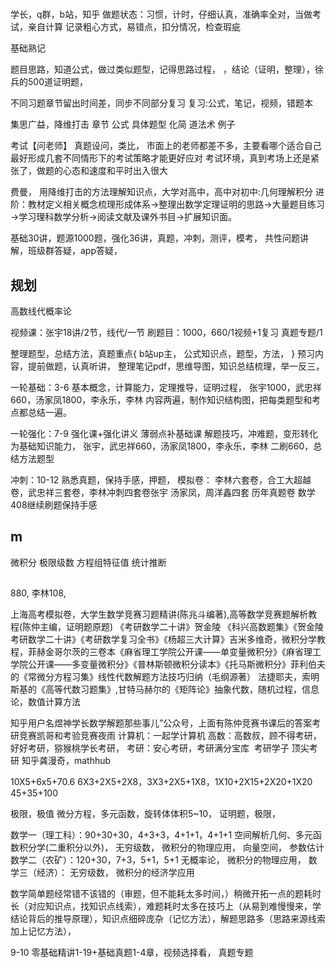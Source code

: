 
#
学长，q群，b站，知乎
做题状态：习惯，计时，仔细认真，准确率全对，当做考试，亲自计算
记录粗心方式，易错点，扣分情况，检查瑕疵

基础熟记

题目思路，知道公式，做过类似题型，记得思路过程，
，结论（证明，整理），徐兵的500道证明题，

不同习题章节留出时间差，同步不同部分复习
复习:公式，笔记，视频，错题本

集思广益，降维打击
章节
公式
具体题型
化简
道法术
例子




考试【问老师】
真题设问，类比，
市面上的老师都差不多，主要看哪个适合自己
最好形成几套不同情形下的考试策略才能更好应对
考试环境，真到考场上还是紧张了，做题的心态和速度和平时出入很大

费曼，
用降维打击的方法理解知识点，大学对高中，高中对初中:几何理解积分
进阶：教材定义相关概念梳理形成体系→整理出数学定理证明的思路→大量题目练习→学习理科数学分析→阅读文献及课外书目→扩展知识面。



基础30讲，题源1000题，强化36讲，真题，冲刺，测评，模考，
共性问题讲解，班级群答疑，app答疑，

## 规划
高数线代概率论

视频课：张宇18讲/2节，线代/一节
刷题目：1000，660/1视频+1复习
真题专题/1

整理题型，总结方法，真题重点{
b站up主，
公式知识点，题型，方法，
}
预习内容，提前做题，认真听讲，
整理笔记pdf，思维导图，知识总结梳理，举一反三，



一轮基础：3-6
基本概念，计算能力，定理推导，证明过程，
张宇1000，武忠祥660，汤家凤1800，李永乐，李林
内容两遍，制作知识结构图，把每类题型和考点都总结一遍。

一轮强化：7-9
强化课+强化讲义
薄弱点补基础课
解题技巧，冲难题，变形转化为基础知识能力，
张宇，武忠祥660，汤家凤1800，李永乐，李林
二刷660，总结方法题型

冲刺：10-12
熟悉真题，保持手感，押题，
模拟卷：
李林六套卷，合工大超越卷，武忠祥三套卷，李林冲刺四套卷张宇 汤家凤，周洋鑫四套
历年真题卷
数学408继续刷题保持手感

## m
微积分
极限级数
方程组特征值
统计推断


##
880, 李林108,

上海高考模拟卷，大学生数学竞赛习题精讲(陈兆斗编著),高等数学竞赛题解析教程(陈仲主编，证明题原题) 《考研数学二十讲》贺金陵 《科兴高数题集》《贺金陵考研数学二十讲》《考研数学复习全书》《杨超三大计算》吉米多维奇，微积分学教程，菲赫金哥尔茨的三卷本《麻省理工学院公开课——单变量微积分》《麻省理工学院公开课——多变量微积分》《普林斯顿微积分读本》《托马斯微积分》菲利伯夫的《常微分方程习集》线性代数解题方法技巧归纳（毛纲源著） 法捷耶夫，索明斯基的《高等代数习题集》,甘特马赫尔的《矩阵论》抽象代数，随机过程，信息论，数值计算方法

知乎用户名煜神学长数学解题那些事儿”公众号，上面有陈仲竞赛书课后的答案考研竞赛凯哥和考验竞赛夜雨
计算机：一起学计算机
高数：高数叔，顾不得考研，好好考研，猕猴桃学长考研，
考研：安心考研，考研满分宝库  考研学子 顶尖考研
知乎龚漫奇，mathhub




10X5+6x5+70.6
6X3+2X5+2X8，3X3+2X5+1X8，1X10+2X15+2X20+1X20
45+35+100

极限，极值
微分方程，多元函数，旋转体体积5~10，
证明题，极限，

数学一（理工科）：90+30+30，4+3+3，4+1+1，4+1+1
空间解析几何、多元函数积分学(二重积分以外)， 无穷级数， 微积分的物理应用， 向量空间， 参数估计
数学二（农矿）：120+30，7+3，5+1，5+1
无概率论， 微积分的物理应用，
数学三（经济）： 
无穷级数， 微积分的经济学应用



数学简单题经常错不该错的（审题，但不能耗太多时间，）稍微开拓一点的题耗时长（对应知识点，找知识点线索），难题耗时太多在技巧上（从易到难慢慢来，学结论背后的推导原理），知识点细碎庞杂（记忆方法），解题思路多（思路来源线索加上记忆方法），







9-10
零基础精讲1-19+基础真题1-4章，视频选择看，
真题专题